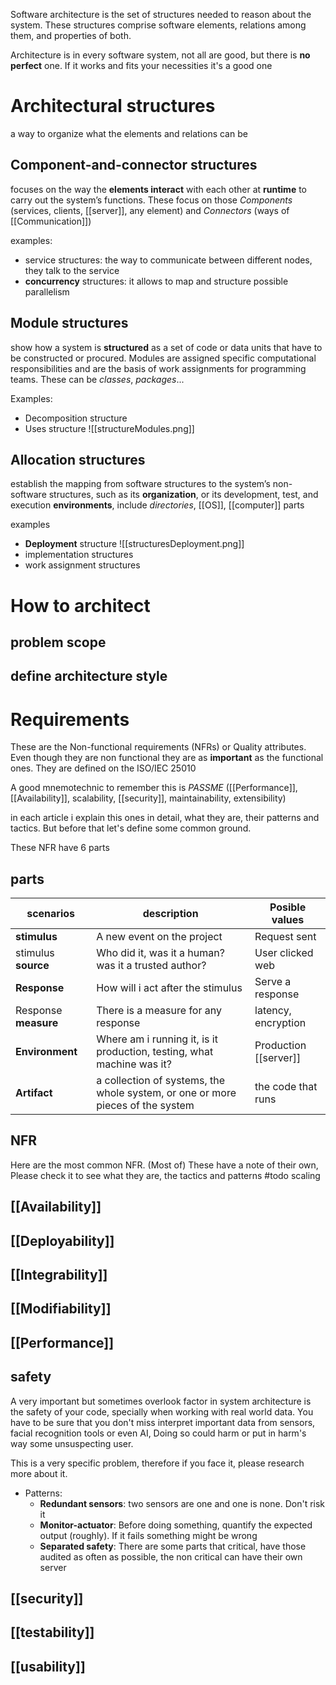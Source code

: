 Software architecture is the set of structures needed to reason about the system. These structures comprise software elements, relations among them, and
properties of both.

Architecture is in every software system, not all are good, but there is **no perfect** one. If it works and fits your necessities it's a good one

# Architectural structures
a way to organize what the elements and relations can be
## Component-and-connector structures
focuses on the way the **elements interact** with each other at **runtime** to carry out the system’s functions. These focus on those *Components* (services, clients, [[server]], any element) and *Connectors* (ways of [[Communication]])

examples:
- service structures: the way to communicate between different nodes, they talk to the service
- **concurrency** structures: it allows to map and structure possible parallelism


## Module structures
show how a system is **structured** as a set of code or data units that have to be constructed or procured. Modules are assigned specific computational responsibilities and are the basis of work assignments for programming teams. These can be *classes*, *packages*...

Examples:
- Decomposition structure
- Uses structure
![[structureModules.png]]

## Allocation structures
establish the mapping from software structures to the system’s non-software structures, such as its **organization**, or its development, test, and execution **environments**, include *directories*, [[OS]], [[computer]] parts

examples
- **Deployment** structure
![[structuresDeployment.png]]
- implementation structures
- work assignment structures



# How to architect

## problem scope

## define architecture style


# Requirements
These are the Non-functional requirements (NFRs) or Quality attributes. Even though they are non functional they are as **important** as the functional ones. They are defined on the ISO/IEC 25010 

A good mnemotechnic to remember this is *PASSME* ([[Performance]], [[Availability]], scalability, [[security]], maintainability, extensibility)

in each article i explain this ones in detail, what they are, their patterns and tactics. But before that let's define some common ground.

These NFR have 6 parts
## parts

| scenarios | description | Posible values |
| ---- | ---- | ---- |
| **stimulus** | A new event on the project | Request sent |
| stimulus **source** | Who did it, was it a human? was it a trusted author? | User clicked web |
| **Response** | How will i act after the stimulus | Serve a response  |
| Response **measure** | There is a measure for any response | latency, encryption |
| **Environment** | Where am i running it, is it production, testing, what machine was it? | Production [[server]] |
| **Artifact** | a collection of systems, the whole system, or one or more pieces of the system | the code that runs |

## NFR
Here are the most common NFR. (Most of) These have a note of their own, Please check it to see what they are, the tactics and patterns
#todo scaling

## [[Availability]]
## [[Deployability]]
## [[Integrability]]
## [[Modifiability]]
## [[Performance]]
## safety
A very important but sometimes overlook factor in system architecture is the safety of your code, specially when working with real world data. You have to be sure that you don't miss interpret important data from sensors, facial recognition tools or even AI, Doing so could harm or put in harm's way some unsuspecting user.

This is a very specific problem, therefore if you face it, please research more about it.

- Patterns:
	- **Redundant sensors**: two sensors are one and one is none. Don't risk it
	- **Monitor-actuator**: Before doing something, quantify the expected output (roughly). If it fails something might be wrong
	- **Separated safety**: There are some parts that critical, have those audited as often as possible, the non critical can have their own server
## [[security]]
## [[testability]]
## [[usability]]